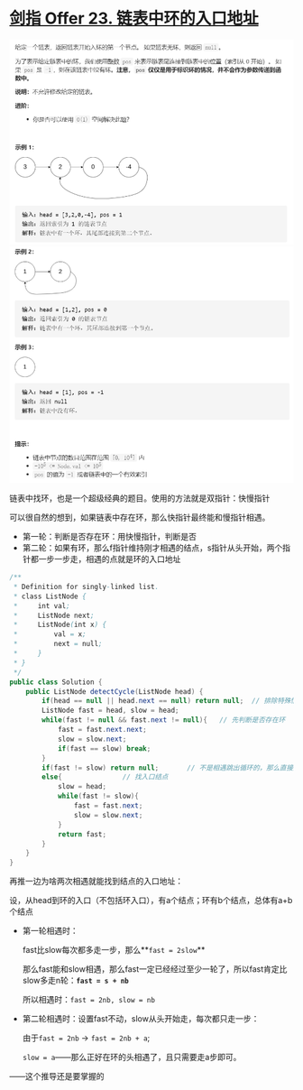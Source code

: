 # [剑指 Offer 23. 链表中环的入口地址](https://leetcode-cn.com/problems/shu-de-zi-jie-gou-lcof/)

<img src="pic\image-20210504152400886.png" alt="image-20210504152400886" style="zoom:67%;" />

<img src="pic\image-20210504152420515.png" alt="image-20210504152420515" style="zoom:67%;" />

链表中找环，也是一个超级经典的题目。使用的方法就是双指针：快慢指针

可以很自然的想到，如果链表中存在环，那么快指针最终能和慢指针相遇。

- 第一轮：判断是否存在环：用快慢指针，判断是否
- 第二轮：如果有环，那么f指针维持刚才相遇的结点，s指针从头开始，两个指针都一步一步走，相遇的点就是环的入口地址

```java
/**
 * Definition for singly-linked list.
 * class ListNode {
 *     int val;
 *     ListNode next;
 *     ListNode(int x) {
 *         val = x;
 *         next = null;
 *     }
 * }
 */
public class Solution {
    public ListNode detectCycle(ListNode head) {
        if(head == null || head.next == null) return null;	// 排除特殊情况——只有一个结点，不存在环的情况
        ListNode fast = head, slow = head;
        while(fast != null && fast.next != null){	// 先判断是否存在环
            fast = fast.next.next;
            slow = slow.next;
            if(fast == slow) break;
        }
        if(fast != slow) return null;		// 不是相遇跳出循环的，那么直接返回null，表示不存在环
        else{				// 找入口结点
            slow = head;
            while(fast != slow){
                fast = fast.next;
                slow = slow.next;
            }
            return fast;
        }
    }
}
```

再推一边为啥两次相遇就能找到结点的入口地址：

设，从head到环的入口（不包括环入口），有a个结点；环有b个结点，总体有a+b个结点

- 第一轮相遇时：

  fast比slow每次都多走一步，那么**`fast = 2slow`**

  那么fast能和slow相遇，那么fast一定已经经过至少一轮了，所以fast肯定比slow多走n轮：**`fast = s + nb`**

  所以相遇时：`fast = 2nb, slow = nb`

- 第二轮相遇时：设置fast不动，slow从头开始走，每次都只走一步：

  由于`fast = 2nb`  -> `fast = 2nb + a`;

  `slow = a`——那么正好在环的头相遇了，且只需要走a步即可。

——这个推导还是要掌握的